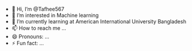 - 👋 Hi, I’m @Tafhee567
- 👀 I’m interested in Machine learning
- 🌱 I’m currently learning at American International University Bangladesh
- 📫 How to reach me ...
- 😄 Pronouns: ...
- ⚡ Fun fact: ...

<!---
Tafhee567/Tafhee567 is a ✨ special ✨ repository because its `README.md` (this file) appears on your GitHub profile.
You can click the Preview link to take a look at your changes.
--->
